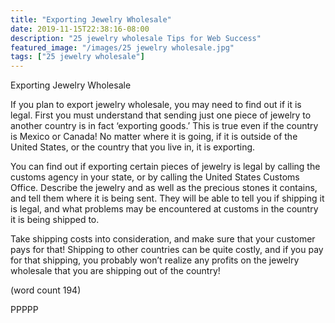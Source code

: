 ```yaml
---
title: "Exporting Jewelry Wholesale"
date: 2019-11-15T22:38:16-08:00
description: "25 jewelry wholesale Tips for Web Success"
featured_image: "/images/25 jewelry wholesale.jpg"
tags: ["25 jewelry wholesale"]
---
```


Exporting Jewelry Wholesale

If you plan to export jewelry wholesale, you may 
need to find out if it is legal. First you must 
understand that sending just one piece of jewelry to 
another country is in fact ‘exporting goods.’ This is 
true even if the country is Mexico or Canada! No 
matter where it is going, if it is outside of the United 
States, or the country that you live in, it is 
exporting. 

You can find out if exporting certain pieces of 
jewelry is legal by calling the customs agency in 
your state, or by calling the United States Customs 
Office. Describe the jewelry and as well as the 
precious stones it contains, and tell them where it 
is being sent. They will be able to tell you if shipping 
it is legal, and what problems may be encountered 
at customs in the country it is being shipped to.

Take shipping costs into consideration, and make 
sure that your customer pays for that! Shipping to 
other countries can be quite costly, and if you pay 
for that shipping, you probably won’t realize any 
profits on the jewelry wholesale that you are 
shipping out of the country!

(word count 194)

PPPPP


